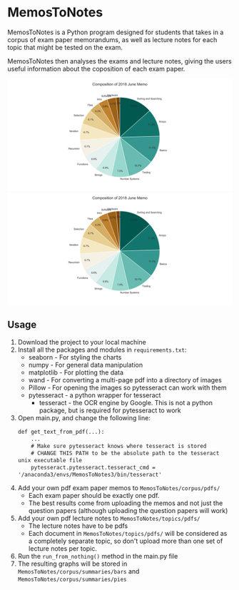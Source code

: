 # MemosToNotes

MemosToNotes is a Python program designed for students that takes in a corpus of exam paper memorandums, as well as lecture notes for each topic that might be tested on the exam.

MemosToNotes then analyses the exams and lecture notes, giving the users useful information about the coposition of each exam paper.

![My image](readme-files/pie_2018.png) ![My image](readme-files/pie_2018.png)


## Usage

1. Download the project to your local machine
2. Install all the packages and modules in `requirements.txt`:
    * seaborn - For styling the charts
    * numpy - For general data manipulation
    * matplotlib - For plotting the data
    * wand - For converting a multi-page pdf into a directory of images 
    * Pillow - For opening the images so pytesseract can work with them
    * pytesseract - a python wrapper for tesseract
        * tesseract -  the OCR engine by Google. This is not a python package, but is required for pytesseract to work
3. Open main.py, and change the following line:
    ```
    def get_text_from_pdf(...):
        ...
        # Make sure pytesseract knows where tesseract is stored
        # CHANGE THIS PATH to be the absolute path to the tesseract unix executable file
        pytesseract.pytesseract.tesseract_cmd =  '/anaconda3/envs/MemosToNotes3/bin/tesseract'
    ```
4. Add your own pdf exam paper memos to `MemosToNotes/corpus/pdfs/`
    * Each exam paper should be exactly one pdf.
    * The best results come from uploading the memos and not just the question papers (although uploading the question papers will work)
5. Add your own pdf lecture notes to `MemosToNotes/topics/pdfs/`
    * The lecture notes have to be pdfs
    * Each document in `MemosToNotes/topics/pdfs/` will be considered as a completely separate topic, so don't upload more than one set of lecture notes per topic.
6. Run the `run_from_nothing()` method in the main.py file
7. The resulting graphs will be stored in `MemosToNotes/corpus/summaries/bars` and `MemosToNotes/corpus/summaries/pies`

